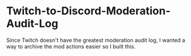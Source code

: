 # Twitch-to-Discord-Moderation-Audit-Log
Since Twitch doesn't have the greatest moderation audit log, I wanted a way to archive the mod actions easier so I built this. 
